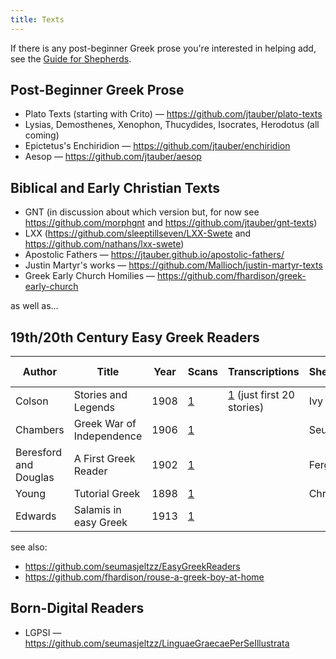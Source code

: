 ```yaml
---
title: Texts
---
```


If there is any post-beginner Greek prose you're interested in helping add, see the [Guide for Shepherds](https://greek-learner-texts.github.io/guide_for_shepherds/). 

## Post-Beginner Greek Prose

* Plato Texts (starting with Crito) — <https://github.com/jtauber/plato-texts>
* Lysias, Demosthenes, Xenophon, Thucydides, Isocrates, Herodotus (all coming)
* Epictetus's Enchiridion — <https://github.com/jtauber/enchiridion>
* Aesop — <https://github.com/jtauber/aesop>

## Biblical and Early Christian Texts

* GNT (in discussion about which version but, for now see <https://github.com/morphgnt> and <https://github.com/jtauber/gnt-texts>)
* LXX (<https://github.com/sleeptillseven/LXX-Swete> and <https://github.com/nathans/lxx-swete>)
* Apostolic Fathers — <https://jtauber.github.io/apostolic-fathers/>
* Justin Martyr's works — <https://github.com/Mallioch/justin-martyr-texts>
* Greek Early Church Homilies — <https://github.com/fhardison/greek-early-church>

 as well as...

## 19th/20th Century Easy Greek Readers

| Author                | Title                     | Year | Scans                                                                                                                         | Transcriptions                                                            | Shepherd | Our Repo |
|-----------------------|---------------------------|------|-------------------------------------------------------------------------------------------------------------------------------|---------------------------------------------------------------------------|----------|----------|
| Colson                | Stories and Legends      | 1908 | [1](https://archive.org/details/storiesandlegen00colsgoog)                                                                    | [1](https://fabulaeweb.wordpress.com/ancient-greek/colsons-greek-reader/) (just first 20 stories) |Ivy       |[✓](https://github.com/IvyJL/colson-stories)|
| Chambers              | Greek War of Independence | 1906 | [1](https://archive.org/details/in.ernet.dli.2015.13619/page/n1/mode/2up)                                                     |                                                                           | Seumas   | [✓](https://github.com/seumasjeltzz/ChambersGreekWar) |
| Beresford and Douglas | A First Greek Reader        | 1902 | [1](http://www.vivariumnovum.it/edizioni/libri/dominio-pubblico/Beresford%20&%20Douglas%20-%20A%20first%20Greek%20reader.pdf) |                                                                           | Fergus   | [✓](https://github.com/seumasjeltzz/Beresford) |
| Young                 | Tutorial Greek            | 1898 | [1](https://archive.org/details/tutorialgreekrea00younuoft)                                                                   |                                                                           | Chris    | [✓](https://github.com/sleeptillseven/youngs-tutorial-greek-reader)         |
| Edwards               | Salamis in easy Greek     | 1913 | [1](https://archive.org/details/salamisineasyatt00edwa/page/n6/mode/2up)                                                      |                                                                           |          |          |

see also:

* <https://github.com/seumasjeltzz/EasyGreekReaders>
* <https://github.com/fhardison/rouse-a-greek-boy-at-home>

## Born-Digital Readers

* LGPSI — <https://github.com/seumasjeltzz/LinguaeGraecaePerSeIllustrata>

